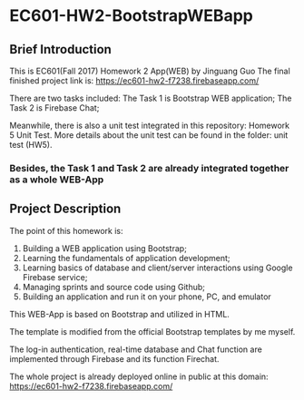 # EC601-HW2-BootstrapWEBapp
## Brief Introduction
This is EC601(Fall 2017) Homework 2 App(WEB) by Jinguang Guo
The final finished project link is:
https://ec601-hw2-f7238.firebaseapp.com/

There are two tasks included:
The Task 1 is Bootstrap WEB application;
The Task 2 is Firebase Chat;

Meanwhile, there is also a unit test integrated in this repository: Homework 5 Unit Test.
More details about the unit test can be found in the folder: unit test (HW5).

### Besides, the Task 1 and Task 2 are already integrated together as a whole WEB-App
 
 
 
## Project Description
The point of this homework is:      
1. Building a WEB application using Bootstrap;
2. Learning the fundamentals of application development;
3. Learning basics of database and client/server interactions using Google Firebase service;
4. Managing sprints and source code using Github;
5. Building an application and run it on your phone, PC, and emulator

This WEB-App is based on Bootstrap and utilized in HTML.

The template is modified from the official Bootstrap templates by me myself.

The log-in authentication, real-time database and Chat function are implemented through Firebase and its function Firechat.

The whole project is already deployed online in public at this domain: https://ec601-hw2-f7238.firebaseapp.com/
